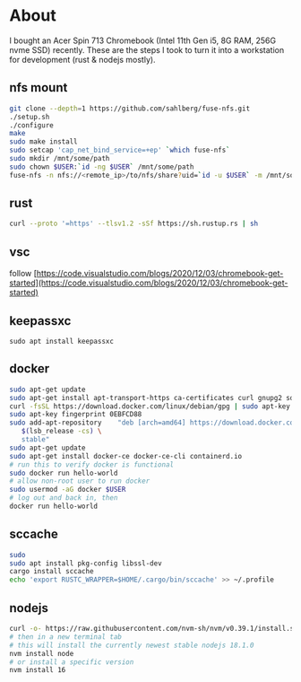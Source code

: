 # About
I bought an Acer Spin 713 Chromebook (Intel 11th Gen i5, 8G RAM, 256G nvme SSD) recently. These are the steps I took to turn it into a workstation for development (rust & nodejs mostly).

## nfs mount
```bash
git clone --depth=1 https://github.com/sahlberg/fuse-nfs.git
./setup.sh
./configure
make
sudo make install
sudo setcap 'cap_net_bind_service=+ep' `which fuse-nfs`
sudo mkdir /mnt/some/path
sudo chown $USER:`id -ng $USER` /mnt/some/path
fuse-nfs -n nfs://<remote_ip>/to/nfs/share?uid=`id -u $USER` -m /mnt/some/path
```

## rust
```bash
curl --proto '=https' --tlsv1.2 -sSf https://sh.rustup.rs | sh
```

## vsc
follow [https://code.visualstudio.com/blogs/2020/12/03/chromebook-get-started](https://code.visualstudio.com/blogs/2020/12/03/chromebook-get-started)



## keepassxc
```
sudo apt install keepassxc
```

## docker
```bash
sudo apt-get update
sudo apt-get install apt-transport-https ca-certificates curl gnupg2 software-properties-common
curl -fsSL https://download.docker.com/linux/debian/gpg | sudo apt-key add -
sudo apt-key fingerprint 0EBFCD88
sudo add-apt-repository    "deb [arch=amd64] https://download.docker.com/linux/debian \
   $(lsb_release -cs) \
   stable"
sudo apt-get update
sudo apt-get install docker-ce docker-ce-cli containerd.io
# run this to verify docker is functional
sudo docker run hello-world
# allow non-root user to run docker
sudo usermod -aG docker $USER
# log out and back in, then
docker run hello-world
```

## sccache
```bash
sudo 
sudo apt install pkg-config libssl-dev
cargo install sccache
echo 'export RUSTC_WRAPPER=$HOME/.cargo/bin/sccache' >> ~/.profile
```

## nodejs
```bash
curl -o- https://raw.githubusercontent.com/nvm-sh/nvm/v0.39.1/install.sh | bash
# then in a new terminal tab
# this will install the currently newest stable nodejs 18.1.0
nvm install node
# or install a specific version
nvm install 16
```